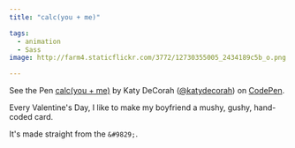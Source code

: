 ```yaml
---
title: "calc(you + me)"

tags:
  - animation
  - Sass
image: http://farm4.staticflickr.com/3772/12730355005_2434189c5b_o.png

---
```


<p data-height="560" data-theme-id="97" data-slug-hash="EGAmb" data-default-tab="result" class='codepen'>See the Pen <a href='http://codepen.io/katydecorah/pen/EGAmb'>calc(you + me)</a> by Katy DeCorah (<a href='http://codepen.io/katydecorah'>@katydecorah</a>) on <a href='http://codepen.io'>CodePen</a>.</p>

Every Valentine's Day, I like to make my boyfriend a mushy, gushy, hand-coded card.

It's made straight from the `&#9829;`.
